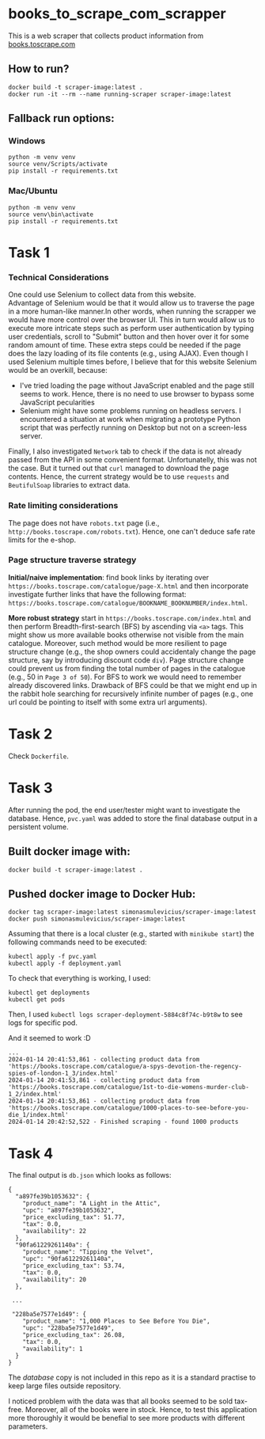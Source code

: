 # books_to_scrape_com_scrapper

This is a web scraper that collects product information 
from [books.toscrape.com](https://books.toscrape.com/)

## How to run?
```
docker build -t scraper-image:latest .
docker run -it --rm --name running-scraper scraper-image:latest
```


## Fallback run options:

### Windows
```
python -m venv venv
source venv/Scripts/activate
pip install -r requirements.txt
```

### Mac/Ubuntu
```
python -m venv venv
source venv\bin\activate
pip install -r requirements.txt
```

# Task 1

### Technical Considerations

One could use Selenium to collect data from this website.  
Advantage of Selenium would be that it would allow us to 
traverse the page in a more human-like manner.In other words, 
when running the scrapper we would have more control over the 
browser UI. This in turn would allow us to execute more 
intricate steps such as perform user authentication by typing 
user credentials, scroll to "Submit" button and then hover
over it for some random amount of time. These extra steps
could be needed if the page does the lazy loading of its file
contents (e.g., using AJAX). Even though I used Selenium
multiple times before, I believe that for this website
Selenium would be an overkill, because:

- I've tried loading the page without JavaScript enabled and 
the page still seems to work. Hence, there is no need to use 
browser to bypass some JavaScript pecularities
- Selenium might have some problems running on headless 
servers. I encountered a situation at work when migrating
a prototype Python script that was perfectly running on 
Desktop but not on a screen-less server.

Finally, I also investigated `Network` tab to check if the
data is not already passed from the API in some convenient
format. Unfortunatelly, this was not the case. But it
turned out that `curl` managed to download the page 
contents. Hence, the current strategy would be to use
`requests` and `BeutifulSoap` libraries to extract data.

### Rate limiting considerations

The page does not have `robots.txt` page (i.e., 
`http://books.toscrape.com/robots.txt`). Hence, one can't
deduce safe rate limits for the e-shop.

### Page structure traverse strategy

**Initial/naive implementation**: find book links by iterating
over `https://books.toscrape.com/catalogue/page-X.html` and 
then incorporate investigate further links that have the 
following format: `https://books.toscrape.com/catalogue/BOOKNAME_BOOKNUMBER/index.html`.

**More robust strategy** start in 
`https://books.toscrape.com/index.html` and then perform
Breadth-first-search (BFS) by ascending via `<a>` tags.
This might show us more available books otherwise not visible
from the main catalogue. Moreover, such method would be more
resilient to page structure change (e.g., the shop owners could
accidentaly change the page structure, say by introducing
discount code `div`). Page structure change could prevent us 
from finding the total number of pages in the catalogue (e.g., 
50 in `Page 3 of 50`). For BFS to work we would need to 
remember already discovered links. Drawback of BFS could be
that we might end up in the rabbit hole searching for 
recursively infinite number of pages (e.g., one url could be 
pointing to itself with some extra url arguments).


# Task 2

Check `Dockerfile`.


# Task 3

After running the pod, the end user/tester might want to
investigate the database. Hence, `pvc.yaml` was added to 
store the final database output in a persistent volume.

## Built docker image with:
```
docker build -t scraper-image:latest .
```

## Pushed docker image to Docker Hub:
```
docker tag scraper-image:latest simonasmulevicius/scraper-image:latest
docker push simonasmulevicius/scraper-image:latest
```

Assuming that there is a local cluster (e.g., started with `minikube start`)
the following commands need to be executed:

```
kubectl apply -f pvc.yaml
kubectl apply -f deployment.yaml
```

To check that everything is working, I used:

```
kubectl get deployments
kubectl get pods
```

Then, I used `kubectl logs scraper-deployment-5884c8f74c-b9t8w` to see
logs for specific pod.

And it seemed to work :D
```
...
2024-01-14 20:41:53,861 - collecting product data from 'https://books.toscrape.com/catalogue/a-spys-devotion-the-regency-spies-of-london-1_3/index.html'     
2024-01-14 20:41:53,861 - collecting product data from 'https://books.toscrape.com/catalogue/1st-to-die-womens-murder-club-1_2/index.html'
2024-01-14 20:41:53,861 - collecting product data from 'https://books.toscrape.com/catalogue/1000-places-to-see-before-you-die_1/index.html'
2024-01-14 20:42:52,522 - Finished scraping - found 1000 products
```

# Task 4

The final output is `db.json` which looks as follows:
```
{
  "a897fe39b1053632": {
    "product_name": "A Light in the Attic",
    "upc": "a897fe39b1053632",
    "price_excluding_tax": 51.77,
    "tax": 0.0,
    "availability": 22
  },
  "90fa61229261140a": {
    "product_name": "Tipping the Velvet",
    "upc": "90fa61229261140a",
    "price_excluding_tax": 53.74,
    "tax": 0.0,
    "availability": 20
  },
 
 ...

 "228ba5e7577e1d49": {
    "product_name": "1,000 Places to See Before You Die",
    "upc": "228ba5e7577e1d49",
    "price_excluding_tax": 26.08,
    "tax": 0.0,
    "availability": 1
  }
}
```

The _database_ copy is not included in this repo as it is
a standard practise to keep large files outside 
repository.

I noticed problem with the data was that all books seemed
to be sold tax-free. Moreover, all of the books were in
stock. Hence, to test this application more thoroughly
it would be benefial to see more products with different
parameters.